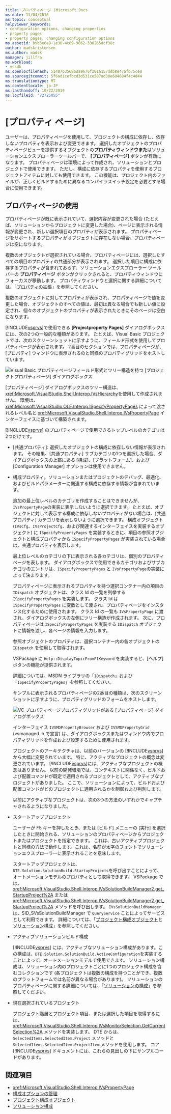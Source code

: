 ```yaml
---
title: プロパティページ |Microsoft Docs
ms.date: 11/04/2016
ms.topic: conceptual
helpviewer_keywords:
- configuration options, changing properties
- property pages
- property pages, changing configuration options
ms.assetid: b9b3e6e8-1e30-4c89-9862-330265dcf38c
author: madskristensen
ms.author: madsk
manager: jillfra
ms.workload:
- vssdk
ms.openlocfilehash: 51487b35686da9676f201a157ddb8e47afb75ce8
ms.sourcegitcommit: 5f6ad1cefbcd3d531ce587ad30e684684f4c4d44
ms.translationtype: MT
ms.contentlocale: ja-JP
ms.lasthandoff: 10/22/2019
ms.locfileid: "72725055"
---
```

# <a name="property-pages"></a>[プロパティ ページ]
ユーザーは、プロパティページを使用して、プロジェクトの構成に依存し、依存しないプロパティを表示および変更できます。 選択したオブジェクトのプロパティページビューを提供するオブジェクトの**プロパティウィンドウまた**はソリューションエクスプローラーツールバーで、 **[プロパティページ]** ボタンが有効になります。 プロパティページは環境によって作成され、ソリューションとプロジェクトで使用できます。 ただし、構成に依存するプロパティを使用するプロジェクトアイテムに対しても使用できます。 この機能は、プロジェクト内のファイルが、正しくビルドするために異なるコンパイラスイッチ設定を必要とする場合に使用できます。

## <a name="using-property-pages"></a>プロパティページの使用
 プロパティページが既に表示されていて、選択内容が変更された場合 (たとえば、ソリューションからプロジェクトに変更した場合)、ページに表示される情報が変更され、新しい選択項目のプロパティが表示されます。 プロパティページをサポートするプロパティがオブジェクトに存在しない場合、プロパティページは空になります。

 複数のオブジェクトが選択されている場合、プロパティページには、選択したすべての項目のプロパティの共通部分が表示されます。 選択した項目に構成に依存するプロパティが含まれておらず、ソリューションエクスプローラー ツールバーの **プロパティページ** ボタンがクリックされると、プロパティウィンドウにフォーカスが移動します。 プロパティウィンドウと選択に関する詳細については、「[プロパティの拡張](../../extensibility/internals/extending-properties.md)」を参照してください。

 複数のオブジェクトに対してプロパティが表示され、プロパティページで値を変更した場合、オブジェクトのすべての値は、最初は異なる場合でも新しい値に設定され、個々のオブジェクトのプロパティが表示されたときにそのページは空白になります。

 [!INCLUDE[vsprvs](../../code-quality/includes/vsprvs_md.md)]で使用できる **[Projectproperty Pages]** ダイアログボックスには、次の2つの一般的な種類があります。 たとえば、Visual Basic プロジェクトでは、次のスクリーンショットに示すように、フィールド形式を使用してプロパティページが表示されます。 2番目のセクションでは、プロパティページが、[プロパティ] ウィンドウに表示されるのと同様のプロパティグリッドをホストしています。

 ![Visual Basic プロパティページ](../../extensibility/internals/media/vsvbproppages.gif "vsVBPropPages")フィールド形式とツリー構造を持つ [プロジェクトプロパティページ] ダイアログボックス

 [プロパティページ] ダイアログボックスのツリー構造は、<xref:Microsoft.VisualStudio.Shell.Interop.IVsHierarchy>を使用して作成されません。 環境は、<xref:Microsoft.VisualStudio.OLE.Interop.ISpecifyPropertyPages> によって渡されるレベル名と <xref:Microsoft.VisualStudio.Shell.Interop.IVsPropertyPage> インターフェイスに基づいて構築されます。

 [!INCLUDE[vsprvs](../../code-quality/includes/vsprvs_md.md)] のプロパティページで使用できるトップレベルのカテゴリは2つだけです。

- [共通プロパティ]: 選択したオブジェクトの構成に依存しない情報が表示されます。 その結果、[共通プロパティ] サブカテゴリの1つを選択した場合、ダイアログボックスの上部にある [構成]、[プラットフォーム]、および [Configuration Manager] オプションは使用できません。

- 構成プロパティ。ソリューションまたはプロジェクトのデバッグ、最適化、およびビルドパラメーターに関連する構成に依存する情報が含まれています。

  追加の最上位レベルのカテゴリを作成することはできませんが、`IVsPropertyPage`の実装に表示しないように選択できます。 たとえば、オブジェクトに対して表示する構成に依存しないプロパティがない場合は、[共通プロパティ] カテゴリを表示しないように選択できます。 構成オブジェクト (`IVsCfg`、`IVsProjectCfg`、および関連するインターフェイスを実装するオブジェクト) に `ISpecifyPropertyPages` を実装するときに、項目の参照オブジェクトと構成プロパティから `ISpecifyPropertyPages` が実装されている場合は、共通プロパティを表示します。

  最上位レベルのカテゴリの下に表示される各カテゴリは、個別のプロパティページを表します。 ダイアログボックスで使用できるカテゴリおよびサブカテゴリのエントリは、`ISpecifyPropertyPages` と `IVsPropertyPage`の実装によって決まります。

  プロパティページに表示されるプロパティを持つ選択コンテナー内の項目の `IDispatch` オブジェクトは、クラス Id の一覧を列挙する `ISpecifyPropertyPages` を実装します。 クラス Id は `ISpecifyPropertyPages` に変数として渡され、プロパティページをインスタンス化するために使用されます。 クラス Id の一覧も `IVsPropertyPage` に渡され、ダイアログボックスの左側にツリー構造が作成されます。 次に、プロパティページは `ISpecifyPropertyPages` を実装する `IDispatch` オブジェクトに情報を渡し、各ページの情報を入力します。

  参照オブジェクトのプロパティは、選択コンテナー内の各オブジェクトの `IDispatch` を使用して取得されます。

  VSPackage に `Help::DisplayTopicFromF1Keyword` を実装すると、[ヘルプ] ボタンの機能が提供されます。

  詳細については、MSDN ライブラリの「`IDispatch`」および「`ISpecifyPropertyPages`」を参照してください。

  サンプルに表示されるプロパティページの2番目の種類は、次のスクリーンショットに示すように、プロパティグリッドのフォームをホストします。

  ![VC プロパティページ](../../extensibility/internals/media/vsvcproppages.gif "vsVCPropPages")プロパティグリッドがある [プロパティページ] ダイアログボックス

  インターフェイス `IVSMDPropertyBrowser` および `IVSMDPropertyGrid` (vsmanaged .h で宣言) は、ダイアログボックスまたはウィンドウ内でプロパティグリッドを作成および設定するために使用されます。

  プロジェクトのアーキテクチャは、以前のバージョンの [!INCLUDE[vsprvs](../../code-quality/includes/vsprvs_md.md)]から大幅に変更されています。 特に、アクティブなプロジェクトの概念は変更されています。 [!INCLUDE[vsprvs](../../code-quality/includes/vsprvs_md.md)]には、アクティブなプロジェクトの概念はありません。 以前の開発環境では、コンテキストに関係なく、ビルドおよび配置コマンドが既定で適用されるプロジェクトとして、アクティブなプロジェクトがありました。 ここで、ソリューションによって、ビルドおよび配置コマンドがどのプロジェクトに適用されるかを制御および判別します。

  以前にアクティブなプロジェクトは、次の3つの方法のいずれかでキャプチャされるようになりました。

- スタートアッププロジェクト

   ユーザーが F5 キーを押したとき、または [ビルド] メニューの [実行] を選択したときに開始される、ソリューションのプロパティページからプロジェクトまたはプロジェクトを指定できます。 これは、古いアクティブプロジェクトと同様の方法で動作します。これは、名前が太字のフォントでソリューションエクスプローラーに表示されることを意味します。

   スタートアッププロジェクトは、`DTE.Solution.SolutionBuild.StartupProjects`を呼び出すことによって、オートメーションモデルのプロパティとして取得できます。 VSPackage では、<xref:Microsoft.VisualStudio.Shell.Interop.IVsSolutionBuildManager2.get_StartupProject%2A> または <xref:Microsoft.VisualStudio.Shell.Interop.IVsSolutionBuildManager2.get_StartupProject%2A> メソッドを呼び出します。 `IVsSolutionBuildManager` は、SID_SVsSolutionBuildManager で `QueryService` ことによってサービスとして利用できます。 詳細については、「[プロジェクト構成オブジェクト](../../extensibility/internals/project-configuration-object.md)と[ソリューション構成](../../extensibility/internals/solution-configuration.md)」を参照してください。

- アクティブソリューションビルド構成

   [!INCLUDE[vsprvs](../../code-quality/includes/vsprvs_md.md)] には、アクティブなソリューション構成があります。この構成は、`DTE.Solution.SolutionBuild.ActiveConfiguration`を実装することによって、オートメーションモデルで使用できます。 ソリューション構成は、ソリューション内のプロジェクトごとに1つのプロジェクト構成を含むコレクションです (各プロジェクトは複数の構成を持つことができ、複数のプラットフォームでは名前が異なる場合があります)。 ソリューションのプロパティページに関する詳細については、「[ソリューションの構成](../../extensibility/internals/solution-configuration.md)」を参照してください。

- 現在選択されているプロジェクト

   プロジェクト階層とプロジェクト項目、または選択した項目を取得するには、<xref:Microsoft.VisualStudio.Shell.Interop.IVsMonitorSelection.GetCurrentSelection%2A> メソッドを実装します。 DTE からは、`SelectedItems.SelectedItem.Project` メソッドと `SelectedItems.SelectedItem.ProjectItem` メソッドを使用します。 コア [!INCLUDE[vsprvs](../../code-quality/includes/vsprvs_md.md)] ドキュメントには、これらの見出しの下にサンプルコードがあります。

## <a name="see-also"></a>関連項目
- <xref:Microsoft.VisualStudio.Shell.Interop.IVsPropertyPage>
- [構成オプションの管理](../../extensibility/internals/managing-configuration-options.md)
- [プロジェクト構成オブジェクト](../../extensibility/internals/project-configuration-object.md)
- [ソリューション構成](../../extensibility/internals/solution-configuration.md)